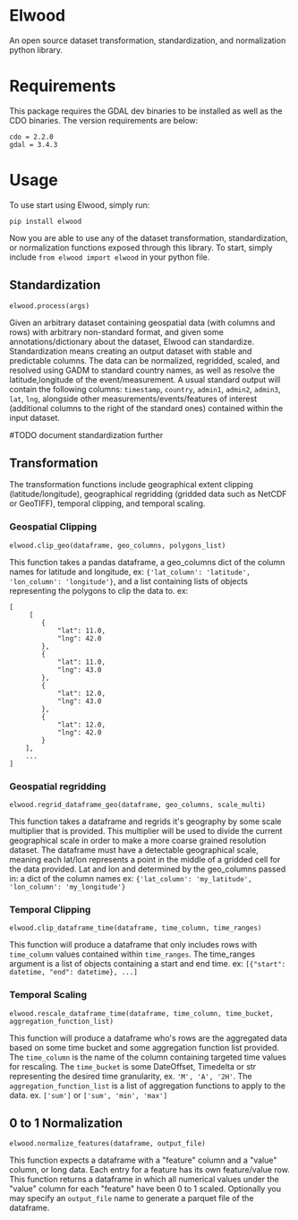 # Elwood
An open source dataset transformation, standardization, and normalization python library.

# Requirements

This package requires the GDAL dev binaries to be installed as well as the CDO binaries. The version requirements are below:

```
cdo = 2.2.0
gdal = 3.4.3
```

# Usage

To use start using Elwood, simply run:

`pip install elwood`

Now you are able to use any of the dataset transformation, standardization, or normalization functions exposed through this library. To start, simply include `from elwood import elwood` in your python file. 

## Standardization
`elwood.process(args)`

Given an arbitrary dataset containing geospatial data (with columns and rows) with arbitrary non-standard format, and given some annotations/dictionary about the dataset, Elwood can standardize. Standardization means creating an output dataset with stable and predictable columns. The data can be normalized, regridded, scaled, and resolved using GADM to standard country names, as well as resolve the latitude,longitude of the event/measurement. A usual standard output will contain the following columns: `timestamp`, `country`, `admin1`, `admin2`, `admin3`, `lat`, `lng`, alongside other measurements/events/features of interest (additional columns to the right of the standard ones) contained within the input dataset.

#TODO document standardization further

## Transformation

The transformation functions include geographical extent clipping (latitude/longitude), geographical regridding (gridded data such as NetCDF or GeoTIFF), temporal clipping, and temporal scaling. 

### Geospatial Clipping

`elwood.clip_geo(dataframe, geo_columns, polygons_list)`

This function takes a pandas dataframe, a geo_columns dict of the column names for latitude and longitude, ex:
`{'lat_column': 'latitude', 'lon_column': 'longitude'}`, and a list containing lists of objects representing the polygons to clip the data to. ex: 
```
[
     [
        {
            "lat": 11.0,
            "lng": 42.0
        },
        {
            "lat": 11.0,
            "lng": 43.0
        },
        {
            "lat": 12.0,
            "lng": 43.0
        },
        {
            "lat": 12.0,
            "lng": 42.0
        }
    ],
    ...
]
```
### Geospatial regridding

`elwood.regrid_dataframe_geo(dataframe, geo_columns, scale_multi)`

This function takes a dataframe and regrids it's geography by some scale multiplier that is provided. This multiplier will be used to divide the current geographical scale in order to make a more coarse grained resolution dataset. The dataframe must have a detectable geographical scale, meaning each lat/lon represents a point in the middle of a gridded cell for the data provided. Lat and lon and determined by the geo_columns passed in: a dict of the column names ex: `{'lat_column': 'my_latitude', 'lon_column': 'my_longitude'}`

### Temporal Clipping
`elwood.clip_dataframe_time(dataframe, time_column, time_ranges)`

This function will produce a dataframe that only includes rows with `time_column` values contained within `time_ranges`. The time_ranges argument is a list of objects containing a start and end time. ex: `[{"start": datetime, "end": datetime}, ...]`

### Temporal Scaling
`elwood.rescale_dataframe_time(dataframe, time_column, time_bucket, aggregation_function_list)`

This function will produce a dataframe who's rows are the aggregated data based on some time bucket and some aggregation function list provided. The `time_column` is the name of the column containing targeted time values for rescaling. The `time_bucket` is some DateOffset, Timedelta or str representing the desired time granularity, ex. `'M', 'A', '2H'`. The `aggregation_function_list` is a list of aggregation functions to apply to the data.  ex. `['sum']` or `['sum', 'min', 'max']`

## 0 to 1 Normalization

`elwood.normalize_features(dataframe, output_file)`

This function expects a dataframe with a "feature" column and a "value" column, or long data. Each entry for a feature has its own feature/value row.
This function returns a dataframe in which all numerical values under the "value" column for each "feature" have been 0 to 1 scaled.
Optionally you may specify an `output_file` name to generate a parquet file of the dataframe.
